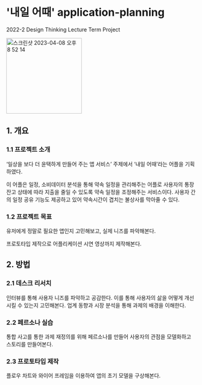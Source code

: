 # '내일 어때' application-planning
2022-2 Design Thinking Lecture Term Project


<img width="200" alt="스크린샷 2023-04-08 오후 8 52 14" src="https://user-images.githubusercontent.com/87311912/230719656-608e96bd-1ae5-4e06-824b-6a5e2b384c29.png">

## 1. 개요

### 1.1 프로젝트 소개

‘일상을 보다 더 윤택하게 만들어 주는 앱 서비스’ 주제에서 ‘내일 어때’라는 어플을 기획하였다. 

이 어플은 일정, 소비데이터 분석을 통해 약속 일정을 관리해주는 어플로 사용자의 통장 잔고 상태에 따라 지출을 줄일 수 있도록 약속 일정을 조정해주는 서비스이다. 사용자 간의 일정 공유 기능도 제공하고 있어 약속시간이 겹치는 불상사를 막아줄 수 있다. 

### 1.2 프로젝트 목표

유저에게 정말로 필요한 앱인지 고민해보고, 실제 니즈를 파악해본다. 

프로토타입 제작으로 어플리케이션 시연 영상까지 제작해본다.

## 2. 방법

### 2.1 데스크 리서치

인터뷰를 통해 사용자 니즈를 파악하고 공감한다. 이를 통해 사용자의 삶을 어떻게 개선시킬 수 있는지 고민해본다. 
업계 동향과 시장 분석을 통해 과제의 배경을 이해한다.

### 2.2 페르소나 실습

통합 사고를 통한 과제 재정의를 위해 페르소나를 만들어 사용자의 관점을 모델화하고 스토리를 만들어본다.

### 2.3 프로토타입 제작

플로우 차트와 와이어 프레임을 이용하여 앱의 초기 모델을 구상해본다.
